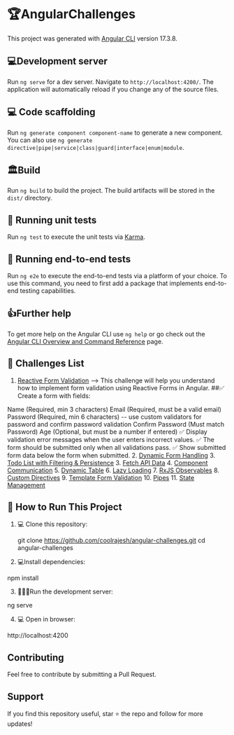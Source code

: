 # 🏆AngularChallenges

This project was generated with [Angular CLI](https://github.com/angular/angular-cli) version 17.3.8.

## 💻Development server

Run `ng serve` for a dev server. Navigate to `http://localhost:4200/`. The application will automatically reload if you change any of the source files.

## 💻 Code scaffolding

Run `ng generate component component-name` to generate a new component. You can also use `ng generate directive|pipe|service|class|guard|interface|enum|module`.

##  🏛️Build

Run `ng build` to build the project. The build artifacts will be stored in the `dist/` directory.

## 🧪 Running unit tests

Run `ng test` to execute the unit tests via [Karma](https://karma-runner.github.io).

## 🧪 Running end-to-end tests

Run `ng e2e` to execute the end-to-end tests via a platform of your choice. To use this command, you need to first add a package that implements end-to-end testing capabilities.

## 👍Further help

To get more help on the Angular CLI use `ng help` or go check out the [Angular CLI Overview and Command Reference](https://angular.io/cli) page.

## 📌  Challenges List

1. [Reactive Form Validation](./src/app/pages/reactive-form-validation) --> This challenge will help you understand how to implement form validation using Reactive Forms in Angular.
##✅ Create a form with fields:

Name (Required, min 3 characters)
Email (Required, must be a valid email)
Password (Required, min 6 characters) -- use custom validators for password and confirm password validation
Confirm Password (Must match Password)
Age (Optional, but must be a number if entered)
✅ Display validation error messages when the user enters incorrect values.
✅ The form should be submitted only when all validations pass.
✅ Show submitted form data below the form when submitted.
2. [Dynamic Form Handling](./src/app/pages/dynamic-form-handling)
3. [Todo List with Filtering & Persistence](./src/app/pages/todo-list.component)
3. [Fetch API Data](./src/app/pages/fetch-api-data)
4. [Component Communication](./src/app/pages/component-communication)
5. [Dynamic Table](./src/app/pages/dynamic-table)
6. [Lazy Loading](./src/app/pages/lazy-loading)
7. [RxJS Observables](./src/app/pages/rxjs-observables)
8. [Custom Directives](./src/app/pages/custom-directives)
9. [Template Form Validation](./src/app/pages/template-form-validation)
10. [Pipes](./src/app/pages/pipes)
11. [State Management](./src/app/pages/state-management)

## 📖 How to Run This Project

1. 💻 Clone this repository:

   git clone https://github.com/coolrajesh/angular-challenges.git
   cd angular-challenges
   
2. 💻Install dependencies:

npm install

3. 🏃‍♂️‍➡️Run the development server:

ng serve

4. 💻 Open in browser:

http://localhost:4200


## Contributing 
Feel free to contribute by submitting a Pull Request.

## Support
If you find this repository useful, star ⭐ the repo and follow for more updates!


